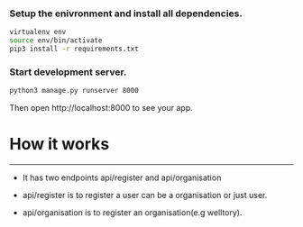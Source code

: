 ### Setup the enivronment and install all dependencies.
```bash
virtualenv env
source env/bin/activate
pip3 install -r requirements.txt
```

### Start development server.
```bash
python3 manage.py runserver 8000
```

Then open http://localhost:8000 to see your app.

# How it works
---
* It has two endpoints api/register and api/organisation

* api/register is to register a user can be a organisation or  just user.

* api/organisation is to register an organisation(e.g welltory).



